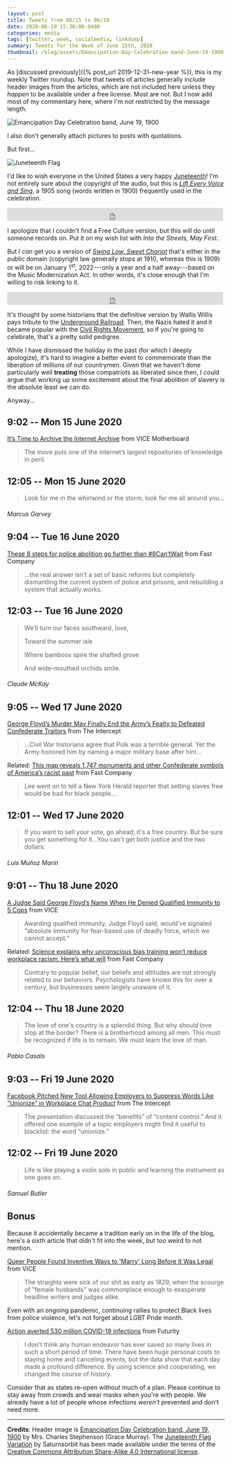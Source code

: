 ```yaml
---
layout: post
title: Tweets from 06/15 to 06/19
date: 2020-06-19 15:30:06-0400
categories: media
tags: [twitter, week, socialmedia, linkdump]
summary: Tweets for the Week of June 15th, 2020
thumbnail: /blog/assets/Emancipation-Day-Celebration-band-June-19-1900.png
---
```


As [discussed previously]({% post_url 2019-12-31-new-year %}), this is my weekly Twitter roundup.  Note that tweets of articles generally include header images from the articles, which are not included here unless they *happen* to be available under a free license.  Most are not.  But I now add most of my commentary here, where I'm not restricted by the message length.

![Emancipation Day Celebration band, June 19, 1900](/blog/assets/Emancipation-Day-Celebration-band-June-19-1900.png "Emancipation Day Celebration band, June 19, 1900")

I also don't generally attach pictures to posts with quotations.

But first...

![Juneteenth Flag](/blog/assets/Juneteenth_Flag_Variation.png "Juneteenth flag")

I'd like to wish everyone in the United States a very happy [Juneteenth](https://en.wikipedia.org/wiki/Juneteenth)!  I'm not entirely sure about the copyright of the audio, but this is [*Lift Every Voice and Sing*](https://en.wikipedia.org/wiki/Lift_Every_Voice_and_Sing), a 1905 song (words written in 1900) frequently used in the celebration.

<iframe
  src="https://ia801205.us.archive.org/21/items/78_lift-every-voice-and-sing_james-weldon-johnson-j.-rosamond-johnson-the-southern-son_gbia0000392b/Lift%20Every%20Voice%20And%20Sing%20-%20James%20Weldon%20Johnson-restored.flac"
  width="500"
  height="30"
  frameborder="0"
></iframe>

I apologize that I couldn't find a Free Culture version, but this will do until someone records on.  Put it on my wish list with *Into the Streets, May First*.

But I *can* get you a version of [*Swing Low, Sweet Chariot*](https://en.wikipedia.org/wiki/Swing_Low,_Sweet_Chariot) that's either in the public domain (copyright law generally stops at 1910, whereas this is 1909) or will be on January 1<sup>st</sup>, 2022---only a year and a half away---based on the Music Modernization Act.  In other words, it's close enough that I'm willing to risk linking to it.

<iframe
  src="https://archive.org/download/78_swing-low-sweet-chariot_fisk-univeristy-jubilee-quartet-j-w-work-n-w-ryder-j_gbia0017653a/Swing%20Low%2C%20Sweet%20Chariot%20-%20Fisk%20Univeristy%20Jubilee%20Quartet-restored.flac"
  width="500"
  height="30"
  frameborder="0"
></iframe>

It's thought by some historians that the definitive version by Wallis Willis pays tribute to the [Underground Railroad](https://en.wikipedia.org/wiki/Underground_Railroad).  Then, the Nazis hated it and it became popular with the [Civil Rights Movement](https://en.wikipedia.org/wiki/Civil_rights_movement), so if you're going to celebrate, that's a pretty solid pedigree.

While I have dismissed the holiday in the past (for which I deeply apologize), it's hard to imagine a better event to commemorate than the liberation of millions of our countrymen.  Given that we haven't done particularly well **treating** those compatriots as liberated since then, I could argue that working up some excitement about the final abolition of slavery is the absolute least we can do.

Anyway...

## 9:02 -- Mon 15 June 2020

[<i class="fab fa-twitter-square"></i>](https://twitter.com/jcolag/status/1272514695866408960) [It’s Time to Archive the Internet Archive](https://www.vice.com/en_us/article/5dzg8n/archiving-the-internet-archive-sued-by-publishers) from VICE Motherboard

 > The move puts one of the internet’s largest repositories of knowledge in peril.

## 12:05 -- Mon 15 June 2020

[<i class="fab fa-twitter"></i>](https://twitter.com/jcolag/status/1272560749303513090)

 > Look for me in the whirlwind or the storm, look for me all around you...

###### Marcus Garvey

## 9:04 -- Tue 16 June 2020

[<i class="fab fa-twitter-square"></i>](https://twitter.com/jcolag/status/1272877586926825475) [These 8 steps for police abolition go further than #8Can’tWait](https://www.fastcompany.com/90514640/these-8-steps-for-police-abolition-go-further-than-8cantwait) from Fast Company

 > ...the real answer isn’t a set of basic reforms but completely dismantling the current system of police and prisons, and rebuilding a system that actually works.

## 12:03 -- Tue 16 June 2020

[<i class="fab fa-twitter"></i>](https://twitter.com/jcolag/status/1272922633865060354)

 > We’ll turn our faces southward, love,
 >
 > Toward the summer isle
 >
 > Where bamboos spire the shafted grove
 >
 > And wide-mouthed orchids smile.

###### Claude McKay

## 9:05 -- Wed 17 June 2020

[<i class="fab fa-twitter-square"></i>](https://twitter.com/jcolag/status/1273240226547347459) [George Floyd’s Murder May Finally End the Army’s Fealty to Defeated Confederate Traitors](https://theintercept.com/2020/06/13/george-floyds-murder-may-finally-end-the-armys-fealty-to-defeated-confederate-traitors/) from The Intercept

 > ...Civil War historians agree that Polk was a terrible general. Yet the Army honored him by naming a major military base after him...

Related: [This map reveals 1,747 monuments and other Confederate symbols of America’s racist past](https://www.fastcompany.com/90515618/this-map-reveals-1747-monuments-and-other-confederate-symbols-of-americas-racist-past) from Fast Company

 > Lee went on to tell a New York Herald reporter that setting slaves free would be bad for black people...

## 12:01 -- Wed 17 June 2020

[<i class="fab fa-twitter"></i>](https://twitter.com/jcolag/status/1273284518300934145)

 > If you want to sell your vote, go ahead; it's a free country. But be sure you get something for it...You can't get both justice and the two dollars.

###### Luis Muñoz Marín

## 9:01 -- Thu 18 June 2020

[<i class="fab fa-twitter-square"></i>](https://twitter.com/jcolag/status/1273601607817547776) [A Judge Said George Floyd’s Name When He Denied Qualified Immunity to 5 Cops](https://www.vice.com/en_us/article/xg8yzk/a-judge-said-george-floyds-name-when-he-denied-qualified-immunity-to-5-cops) from VICE

 > Awarding qualified immunity, Judge Floyd said, would’ve signaled “absolute immunity for fear-based use of deadly force, which we cannot accept.”

Related: [Science explains why unconscious bias training won’t reduce workplace racism. Here’s what will](https://www.fastcompany.com/90515678/science-explains-why-unconscious-bias-training-wont-reduce-workplace-racism-heres-what-will) from Fast Company

 > Contrary to popular belief, our beliefs and attitudes are not strongly related to our behaviors. Psychologists have known this for over a century, but businesses seem largely unaware of it.

## 12:04 -- Thu 18 June 2020

[<i class="fab fa-twitter"></i>](https://twitter.com/jcolag/status/1273647661309202434)

 > The love of one's country is a splendid thing. But why should love stop at the border? There is a brotherhood among all men. This must be recognized if life is to remain. We must learn the love of man.

###### Pablo Casals

## 9:03 -- Fri 19 June 2020

[<i class="fab fa-twitter-square"></i>](https://twitter.com/jcolag/status/1273964498882383872) [Facebook Pitched New Tool Allowing Employers to Suppress Words Like “Unionize” in Workplace Chat Product](https://theintercept.com/2020/06/11/facebook-workplace-unionize/) from The Intercept

 > The presentation discussed the “benefits” of “content control.” And it offered one example of a topic employers might find it useful to blacklist: the word “unionize.”

## 12:02 -- Fri 19 June 2020

[<i class="fab fa-twitter"></i>](https://twitter.com/jcolag/status/1274009545858113538)

 > Life is like playing a violin solo in public and learning the instrument as one goes on.

###### Samuel Butler

## Bonus

Because it accidentally became a tradition early on in the life of the blog, here's a sixth article that didn't fit into the week, but too weird to not mention.

<i class="fas fa-square"></i> [Queer People Found Inventive Ways to 'Marry' Long Before It Was Legal](https://www.vice.com/en_us/article/qj4kwm/queer-people-found-inventive-ways-to-marry-before-it-was-legal) from VICE

 > The straights were sick of our shit as early as 1829, when the scourge of "female husbands" was commonplace enough to exasperate headline writers and judges alike.

Even with an ongoing pandemic, continuing rallies to protect Black lives from police violence, let's not forget about LGBT Pride month.

<i class="fas fa-square"></i> [Action averted 530 million COVID-19 infections](https://www.futurity.org/covid-19-cases-spread-health-measures-2384162/) from Futurity

 > I don’t think any human endeavor has ever saved so many lives in such a short period of time. There have been huge personal costs to staying home and canceling events, but the data show that each day made a profound difference. By using science and cooperating, we changed the course of history.

Consider that as states re-open without much of a plan.  Please continue to stay away from crowds and wear masks when you're with people.  We already have a lot of people whose infections *weren't* prevented and don't need more.

* * *

**Credits**:  Header image is [Emancipation Day Celebration band, June 19, 1900](https://commons.wikimedia.org/wiki/File:Emancipation_Day_Celebration_band,_June_19,_1900.png) by Mrs. Charles Stephenson (Grace Murray).  The [Juneteenth Flag Variation](Juneteenth_Flag_Variation.png) by Saturnsorbit has been made available under the terms of the [Creative Commons Attribution Share-Alike 4.0 International license](https://creativecommons.org/licenses/by-sa/4.0/deed.en).
